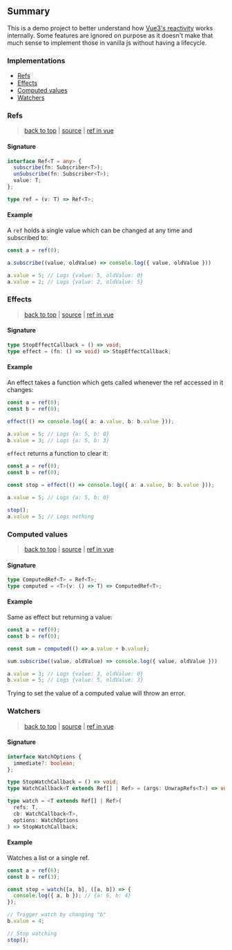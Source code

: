 ## Summary

This is a demo project to better understand how [Vue3's reactivity](https://vuejs.org/guide/extras/reactivity-in-depth.html#what-is-reactivity) works internally.
Some features are ignored on purpose as it doesn't make that much sense to implement those in vanilla js without having a lifecycle.

### Implementations

* [Refs](#refs)
* [Effects](#effects)
* [Computed values](#computed-values)
* [Watchers](#watchers)

### Refs

> [back to top](#summary) | [source](src/lib/ref.ts) | [ref in vue](https://vuejs.org/api/reactivity-core.html#ref)

#### Signature

```ts
interface Ref<T = any> {
  subscribe(fn: Subscriber<T>);
  unSubscribe(fn: Subscriber<T>);
  value: T;
};

type ref = (v: T) => Ref<T>;
```

#### Example

A `ref` holds a single value which can be changed at any time and subscribed to:

```ts
const a = ref(0);

a.subscribe((value, oldValue) => console.log({ value, oldValue }))

a.value = 5; // Logs {value: 5, oldValue: 0}
a.value = 2; // Logs {value: 2, oldValue: 5}
```

### Effects

> [back to top](#summary) | [source](src/lib/effect.ts) | [ref in vue](https://vuejs.org/api/reactivity-core.html#watcheffect)

#### Signature

````ts
type StopEffectCallback = () => void;
type effect = (fn: () => void) => StopEffectCallback;
````

#### Example

An effect takes a function which gets called whenever the ref accessed in it changes:

```ts
const a = ref(0);
const b = ref(0);

effect(() => console.log({ a: a.value, b: b.value }));

a.value = 5; // Logs {a: 5, b: 0}
b.value = 3; // Logs {a: 5, b: 3}
```

`effect` returns a function to clear it:

```ts
const a = ref(0);
const b = ref(0);

const stop = effect(() => console.log({ a: a.value, b: b.value }));

a.value = 5; // Logs {a: 5, b: 0}

stop();
a.value = 5; // Logs nothing
```

### Computed values

> [back to top](#summary) | [source](src/lib/computed.ts) | [ref in vue](https://vuejs.org/guide/essentials/computed.html)

#### Signature

```ts
type ComputedRef<T> = Ref<T>;
type computed = <T>(v: () => T) => ComputedRef<T>;
```

#### Example

Same as effect but returning a value:

```ts
const a = ref(0);
const b = ref(0);

const sum = computed(() => a.value + b.value);

sum.subscribe((value, oldValue) => console.log({ value, oldValue }))

a.value = 3; // Logs {value: 3, oldValue: 0}
b.value = 5; // Logs {value: 5, oldValue: 3}
```

Trying to set the value of a computed value will throw an error.

### Watchers

> [back to top](#summary) | [source](src/lib/watch.ts) | [ref in vue](https://vuejs.org/guide/essentials/watchers.html)

#### Signature

```ts
interface WatchOptions {
  immediate?: boolean;
};

type StopWatchCallback = () => void;
type WatchCallback<T extends Ref[] | Ref> = (args: UnwrapRefs<T>) => void;

type watch = <T extends Ref[] | Ref>(
  refs: T,
  cb: WatchCallback<T>,
  options: WatchOptions
) => StopWatchCallback;
```

#### Example

Watches a list or a single ref.

```ts
const a = ref(6);
const b = ref(3);

const stop = watch([a, b], ([a, b]) => {
  console.log({ a, b }); // {a: 6, b: 4}
});

// Trigger watch by changing "b"
b.value = 4;

// Stop watching
stop();
```
